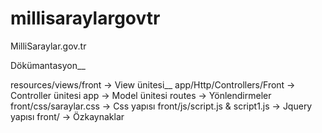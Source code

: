 # millisaraylargovtr
MilliSaraylar.gov.tr


Dökümantasyon__

resources/views/front -> View ünitesi__
app/Http/Controllers/Front -> Controller ünitesi
app -> Model ünitesi
routes -> Yönlendirmeler
front/css/saraylar.css -> Css yapısı
front/js/script.js & script1.js -> Jquery yapısı
front/ -> Özkaynaklar
